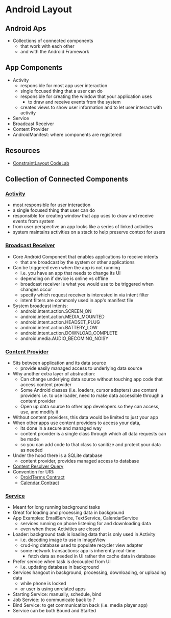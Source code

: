 # Android Layout

## Android Aps

- Collections of connected components
  - that work with each other
  - and with the Android Framework

## App Components

- Activity
  - responsible for most app user interaction
  - single focused thing that a user can do
  - responsible for creating the window that your application uses
    - to draw and receive events from the system
  - creates views to show user information and to let user interact with activity
- Service
- Broadcast Receiver
- Content Provider
- AndroidManifest: where components are registered

## Resources

- [ConstraintLayout CodeLab](https://developer.android.com/codelabs/constraint-layout#0)



## Collection of Connected Components

### [Activity](https://developer.android.com/reference/android/app/Activity)

- most responsible for user interaction
- a single focused thing that user can do
- responsible for creating window that app uses to draw and receive events from system
- from user perspective an app looks like a series of linked activities
- system maintains activities on a stack to help preserve context for users

### [Broadcast Receiver](https://developer.android.com/guide/components/broadcasts)

- Core Android Component that enables applications to receive intents
    - that are broadcast by the system or other applications
- Can be triggered even when the app is not running
    - i.e. you have an app that needs to change its UI
    - depending on if device is online vs offline
    - broadcast receiver is what you would use to be triggered when changes occur
    - specify which request receiver is interested in via intent filter
    - intent filters are commonly used in app's manifest file
- System broadcast intents:
    - android.intent.action.SCREEN_ON
    - android.intent.action.MEDIA_MOUNTED
    - android.intent.action.HEADSET_PLUG
    - android.intent.action.BATTERY_LOW
    - android.intent.action.DOWNLOAD_COMPLETE
    - android.media.AUDIO_BECOMING_NOISY

### [Content Provider](https://developer.android.com/guide/topics/providers/content-providers)

- Sits between application and its data source
    - provide easily managed access to underlying data source
- Why another extra layer of abstraction:
    - Can change underlying data source without touching app code that access content provider
    - Some Android classes (i.e. loaders, cursor adapters) use content providers
        i.e. to use loader, need to make data accessible through a content provider
    - Open up data source to other app developers so they can access, use, and modify it
- Without content providers, this data would be limited to just your app
- When other apps use content providers to access your data,
    - its done in a secure and managed way
    - content provider is a single class through which all data requests can be made
    - so you can add code to that class to sanitize and protect your data as needed
- Under the hood there is a SQLite database
    - content provider, provides managed access to database
- [Content Resolver Query](https://developer.android.com/guide/topics/providers/content-provider-basics.html#Query)
- Convention for URI:
    - [DroidTerms Contract](http://udacity.github.io/DroidTermsExampleProvider-Documentation/)
    - [Calendar Contract](https://developer.android.com/reference/android/provider/CalendarContract.html)

### [Service](https://developer.android.com/guide/components/services)

- Meant for long running background tasks
- Great for loading and processing data in background
- App Examples: EmailService, TextService, CalendarService
    - services running on phone listening for and downloading data
    - even when these Activities are closed
- Loader: background task is loading data that is only used in Activity
    - i.e. decoding image to use in ImageView
    - crud-ing database used to populate recycler view adapter
    - some network transactions: app is inherently real-time
        - fetch data as needed in UI rather thn cache data in database
- Prefer service when task is decoupled from UI
    - i.e. updating database in background
- Services hangout in background, processing, downloading, or uploading data
    - while phone is locked
    - or user is using unrelated apps
- Starting Service: manually, schedule, bind
- Job Service: to communicate back to ?
- Bind Service: to get communication back (i.e. media player app)
- Service can be both Bound and Started

